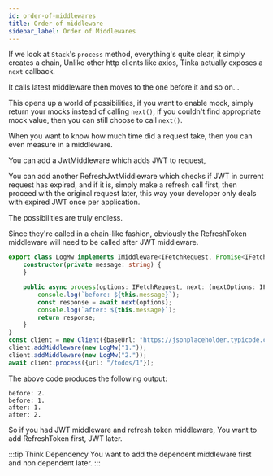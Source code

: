 ```yaml
---
id: order-of-middlewares
title: Order of middleware
sidebar_label: Order of Middlewares
---
```


If we look at `Stack`'s `process` method, everything's quite clear, it simply creates a chain,
Unlike other http clients like axios, Tinka actually exposes a `next` callback.

It calls latest middleware then moves to the one before it and so on...

This opens up a world of possibilities, if you want to enable mock, simply return your mocks instead of calling `next()`,
if you couldn't find appropriate mock value, then you can still choose to call `next()`.

When you want to know how much time did a request take, then you can even measure in a middleware.

You can add a JwtMiddleware which adds JWT to request,

You can add another RefreshJwtMiddleware which checks if JWT in current request has expired, and if it is, simply make a refresh call first,
then proceed with the original request later, this way your developer only deals with expired JWT once per application.

The possibilities are truly endless.

Since they're called in a chain-like fashion, obviously the RefreshToken middleware will need to be called after JWT middleware.

```typescript
export class LogMw implements IMiddleware<IFetchRequest, Promise<IFetchResponse<any>>> {
    constructor(private message: string) {
    }

    public async process(options: IFetchRequest, next: (nextOptions: IFetchRequest) => Promise<IFetchResponse<any>>): Promise<IFetchResponse<any>> {
        console.log(`before: ${this.message}`);
        const response = await next(options);
        console.log(`after: ${this.message}`);
        return response;
    }
}
const client = new Client({baseUrl: "https://jsonplaceholder.typicode.com"});
client.addMiddleware(new LogMw("1."));
client.addMiddleware(new LogMw("2."));
await client.process({url: "/todos/1"});
```
The above code produces the following output:
```text
before: 2.
before: 1.
after: 1.
after: 2.
```

So if you had JWT middleware and refresh token middleware,
You want to add RefreshToken first, JWT later.

:::tip Think Dependency
You want to add the dependent middleware first and non dependent later.
:::
